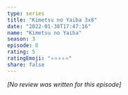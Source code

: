 ```yaml
---
type: series
title: "Kimetsu no Yaiba 3x8"
date: "2022-01-30T17:47:16"
name: "Kimetsu no Yaiba"
season: 3
episode: 8
rating: 5
ratingEmoji: "⭐️⭐️⭐️⭐️⭐️"
share: false
---
```


*[No review was written for this episode]*
